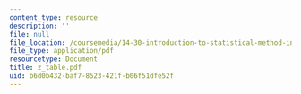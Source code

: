 ```yaml
---
content_type: resource
description: ''
file: null
file_location: /coursemedia/14-30-introduction-to-statistical-method-in-economics-spring-2006/b6d0b432baf78523421fb06f51dfe52f_z_table.pdf
file_type: application/pdf
resourcetype: Document
title: z_table.pdf
uid: b6d0b432-baf7-8523-421f-b06f51dfe52f
---
```

